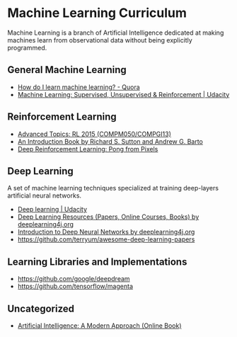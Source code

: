 # Machine Learning Curriculum
Machine Learning is a branch of Artificial Intelligence dedicated at making machines learn from observational data without being explicitly programmed.

## General Machine Learning
 * [How do I learn machine learning? - Quora](https://www.quora.com/How-do-I-learn-machine-learning-1)
 * [Machine Learning: Supervised, Unsupervised & Reinforcement | Udacity](https://www.udacity.com/course/machine-learning--ud262)

## Reinforcement Learning
 * [Advanced Topics: RL 2015 (COMPM050/COMPGI13)](http://www0.cs.ucl.ac.uk/staff/D.Silver/web/Teaching.html)
 * [An Introduction Book by Richard S. Sutton and Andrew G. Barto](https://webdocs.cs.ualberta.ca/~sutton/book/ebook/the-book.html)
 * [Deep Reinforcement Learning: Pong from Pixels](http://karpathy.github.io/2016/05/31/rl/)

## Deep Learning
A set of machine learning techniques specialized at training deep-layers artificial neural networks.
 * [Deep learning | Udacity](https://www.udacity.com/course/deep-learning--ud730)
 * [Deep Learning Resources (Papers, Online Courses, Books) by deeplearning4j.org](http://deeplearning4j.org/deeplearningpapers.html)
 * [Introduction to Deep Neural Networks by deeplearning4j.org](http://deeplearning4j.org/neuralnet-overview.html)
 * https://github.com/terryum/awesome-deep-learning-papers
 
## Learning Libraries and Implementations
 * https://github.com/google/deepdream
 * https://github.com/tensorflow/magenta
 
## Uncategorized
 * [Artificial Intelligence: A Modern Approach (Online Book)](http://aima.cs.berkeley.edu/)